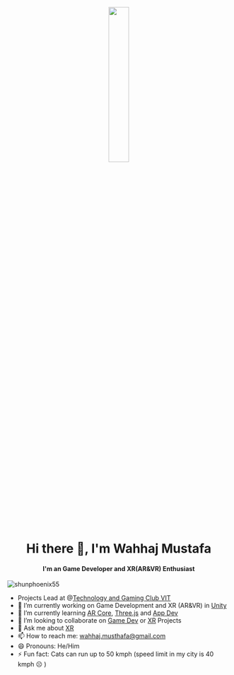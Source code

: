 <div align="center">
	<br>
	<img src="https://media4.giphy.com/media/3oKIPnAiaMCws8nOsE/giphy.gif" width= "30%" height="30%">
</div>

<h1 align="center">Hi there 👋, I'm Wahhaj Mustafa</h1>
<h4 align="center">I'm an Game Developer and XR(AR&VR) Enthusiast</h4>
<p align="left"> <img src="https://komarev.com/ghpvc/?username=shunphoenix55&color=blueviolet" alt="shunphoenix55" /> </p>

- Projects Lead at @[Technology and Gaming Club VIT](https://github.com/Technology-And-Gaming-Club)
- 🔭 I’m currently working on Game Development and XR (AR&VR) in [Unity]()
- 🌱 I’m currently learning [AR Core](), [Three.js]() and [App Dev]()
- 👯 I’m looking to collaborate on [Game Dev]() or [XR]() Projects
- 💬 Ask me about [XR]()
- 📫 How to reach me: wahhaj.musthafa@gmail.com
- 😄 Pronouns: He/Him
- ⚡ Fun fact: Cats can run up to 50 kmph (speed limit in my city is 40 kmph ☹️ )

